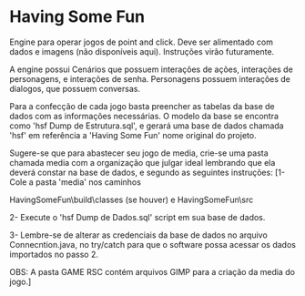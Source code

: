 # Having Some Fun
Engine para operar jogos de point and click. Deve ser alimentado com dados e imagens (não disponíveis aqui). Instruções virão futuramente.

A engine possui Cenários que possuem interações de ações, interações de personagens, e interações de senha.
Personagens possuem interações de dialogos, que possuem conversas.

Para a confecção de cada jogo basta preencher as tabelas da base de dados com as informações necessárias.
O modelo da base se encontra como 'hsf Dump de Estrutura.sql', e gerará uma base de dados chamada 'hsf' em referência a 'Having Some Fun' nome original do projeto.

Sugere-se que para abastecer seu jogo de media, crie-se uma pasta chamada media com a organização que julgar ideal lembrando que ela deverá constar na base de dados, e segundo as seguintes instruções:
[1- Cole a pasta 'media' nos caminhos 

 HavingSomeFun\build\classes (se houver)
e
 HavingSomeFun\src

2- Execute o 'hsf Dump de Dados.sql' script em sua base de dados. 

3- Lembre-se de alterar as credenciais da base de dados no arquivo Connecntion.java, no try/catch para que o software possa acessar os dados importados no passo 2.

OBS: A pasta GAME RSC contém arquivos GIMP para a criação da media do jogo.]
